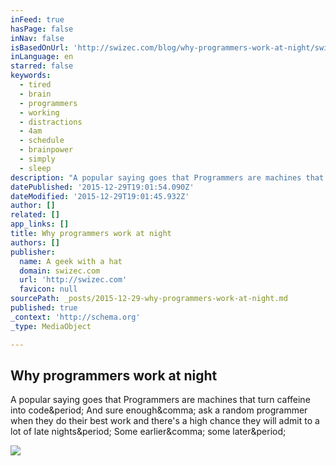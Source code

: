 ```yaml
---
inFeed: true
hasPage: false
inNav: false
isBasedOnUrl: 'http://swizec.com/blog/why-programmers-work-at-night/swizec/3198'
inLanguage: en
starred: false
keywords:
  - tired
  - brain
  - programmers
  - working
  - distractions
  - 4am
  - schedule
  - brainpower
  - simply
  - sleep
description: "A popular saying goes that Programmers are machines that turn caffeine into code. And sure enough, ask a random programmer when they do their best work and there's a high chance they will admit to a lot of late nights. Some earlier, some later."
datePublished: '2015-12-29T19:01:54.090Z'
dateModified: '2015-12-29T19:01:45.932Z'
author: []
related: []
app_links: []
title: Why programmers work at night
authors: []
publisher:
  name: A geek with a hat
  domain: swizec.com
  url: 'http://swizec.com'
  favicon: null
sourcePath: _posts/2015-12-29-why-programmers-work-at-night.md
published: true
_context: 'http://schema.org'
_type: MediaObject

---
```

<article style=""><h1>Why programmers work at night</h1><p>A popular saying goes that Programmers are machines that turn caffeine into code&amp;period; And sure enough&amp;comma; ask a random programmer when they do their best work and there's a high chance they will admit to a lot of late nights&amp;period; Some earlier&amp;comma; some later&amp;period;</p><img src="http://d3nulzlctd9uky.cloudfront.net/blog/wp-content/uploads/2011/12/ballmer_peak1.png?63d7a1" /></article>
